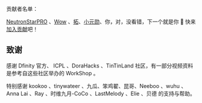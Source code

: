 贡献者名单：

[NeutronStarPRO](https://github.com/NeutronStarPRO) 、[Wow](https://github.com/RyanLee0396) 、[拓](https://github.com/Tuostarfish)、[小元勋](https://github.com/xiaoyuanxun)、你，对，没看错，下一个就是你 🫵 快来[加入贡献](https://github.com/NeutronStarDAO)吧！




## 致谢

感谢 Dfinity 官方、 ICPL 、DoraHacks 、TinTinLand 社区，有一部分视频资料是参考自这些社区举办的 WorkShop 。

特别感谢 kookoo 、tinywateer 、九瓜、笨鸡翟、昆哥、Neeboo 、wuhu 、Anna Lai 、Ray 、时维九月-CoCo 、LastMelody 、Elie 、贝德 的支持与帮助。

